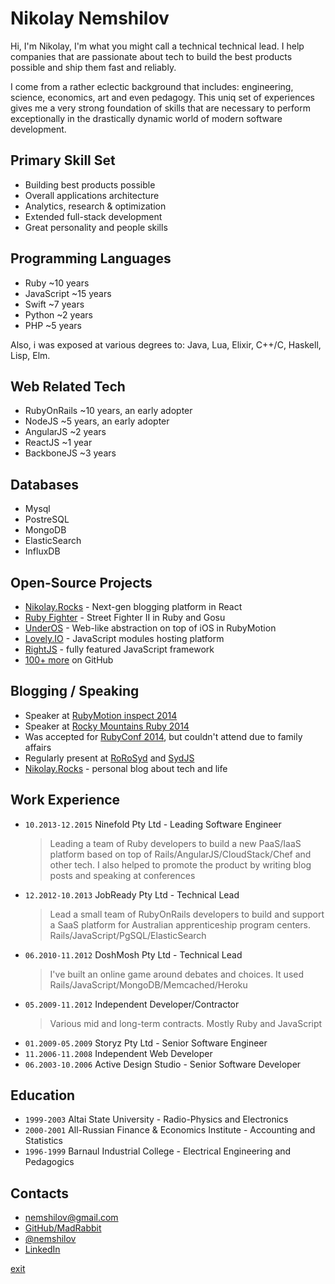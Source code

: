 # Nikolay Nemshilov

Hi, I'm Nikolay, I'm what you might call a technical technical lead.
I help companies that are passionate about tech to build the best
products possible and ship them fast and reliably.

I come from a rather eclectic background that includes: engineering,
science, economics, art and even pedagogy. This uniq set of experiences
gives me a very strong foundation of skills that are necessary to
perform exceptionally in the drastically dynamic world of modern
software development.

## Primary Skill Set

* Building best products possible
* Overall applications architecture
* Analytics, research & optimization
* Extended full-stack development
* Great personality and people skills

## Programming Languages

* Ruby ~10 years
* JavaScript ~15 years
* Swift ~7 years
* Python ~2 years
* PHP ~5 years

Also, i was exposed at various degrees to: Java, Lua, Elixir,
C++/C, Haskell, Lisp, Elm.

## Web Related Tech

* RubyOnRails ~10 years, an early adopter
* NodeJS ~5 years, an early adopter
* AngularJS ~2 years
* ReactJS ~1 year
* BackboneJS ~3 years

## Databases

* Mysql
* PostreSQL
* MongoDB
* ElasticSearch
* InfluxDB


## Open-Source Projects

* [Nikolay.Rocks](https://github.com/MadRabbit/nikolay.rocks) - Next-gen blogging platform in React
* [Ruby Fighter](https://github.com/MadRabbit/ruby-fighter) - Street Fighter II in Ruby and Gosu
* [UnderOS](http://under-os.com) - Web-like abstraction on top of iOS in RubyMotion
* [Lovely.IO](http://lovely.io) - JavaScript modules hosting platform
* [RightJS](http://rightjs.org) - fully featured JavaScript framework
* [100+ more](https://github.com/MadRabbit?tab=repositories) on GitHub

## Blogging / Speaking

* Speaker at [RubyMotion inspect 2014](http://www.rubymotion.com/conference/)
* Speaker at [Rocky Mountains Ruby 2014](http://rockymtnruby.com)
* Was accepted for [RubyConf 2014](http://rubyconf.org), but couldn't attend due to family affairs
* Regularly present at [RoRoSyd](http://ruby.org.au/meetups/syd.html) and [SydJS](http://www.sydjs.com)
* [Nikolay.Rocks](http://nikolay.rocks) - personal blog about tech and life

## Work Experience

* `10.2013-12.2015` Ninefold Pty Ltd - Leading Software Engineer
  > Leading a team of Ruby developers to build a new PaaS/IaaS
  platform based on top of Rails/AngularJS/CloudStack/Chef and
  other tech. I also helped to promote the product by writing
  blog posts and speaking at conferences
* `12.2012-10.2013` JobReady Pty Ltd - Technical Lead
  > Lead a small team of RubyOnRails developers to build and
  support a SaaS platform for Australian apprenticeship
  program centers. Rails/JavaScript/PgSQL/ElasticSearch
* `06.2010-11.2012` DoshMosh Pty Ltd - Technical Lead
  > I've built an online game around debates and choices.
  It used Rails/JavaScript/MongoDB/Memcached/Heroku
* `05.2009-11.2012` Independent Developer/Contractor
  > Various mid and long-term contracts. Mostly Ruby and JavaScript
* `01.2009-05.2009` Storyz Pty Ltd - Senior Software Engineer
* `11.2006-11.2008` Independent Web Developer
* `06.2003-10.2006` Active Design Studio - Senior Software Developer

## Education

* `1999-2003` Altai State University - Radio-Physics and Electronics
* `2000-2001` All-Russian Finance & Economics Institute - Accounting and Statistics
* `1996-1999` Barnaul Industrial College - Electrical Engineering and Pedagogics

## Contacts

* <a href="mailto:&#110;&#101;&#109;&#115;&#104;&#105;&#108;&#111;&#118;&#064;&#103;&#109;&#097;&#105;&#108;&#046;&#099;&#111;&#109;">&#110;&#101;&#109;&#115;&#104;&#105;&#108;&#111;&#118;&#064;&#103;&#109;&#097;&#105;&#108;&#046;&#099;&#111;&#109;</a>
* <a href="https://github.com/MadRabbit">GitHub/MadRabbit</a>
* <a href="https://twitter.com/nemshilov">@nemshilov</a>
* <a href="https://au.linkedin.com/pub/nikolay-nemshilov/14/78b/78">LinkedIn</a>

<div class="controls-space">
  <a href="#" class="exit-button">exit</a>
</div>

<script type="text/javascript">
(function() {
  var timer, i = 0;
  document.body.scrollTop = 0;

  if (document.body.classList.contains("resume")) {
    var headers = [].slice.call(document.querySelectorAll("main article h2")),
        lists   = [].slice.call(document.querySelectorAll("main article h2 ~ ul"));

    timer = setInterval(next_block, 11000); next_block();
  }

  lists[lists.length-1].className += " slide-in-contacts";

  function next_block() {
    for (var j=0; j < headers.length; j++) {
      headers[j].classList[headers[j] == headers[i] ? 'add' : 'remove']('active');
      lists[j].classList[lists[j] == lists[i] ? 'add' : 'remove']('active');
    }

    if (++i > headers.length - 2) { // don't show contacts
      clearInterval(timer);
    }
  }

  var exit = document.querySelector(".exit-button");
  exit.addEventListener("click", function(event) {
    event.preventDefault();
    document.body.classList.remove("resume");
    clearInterval(timer);
  });
})();
</script>
